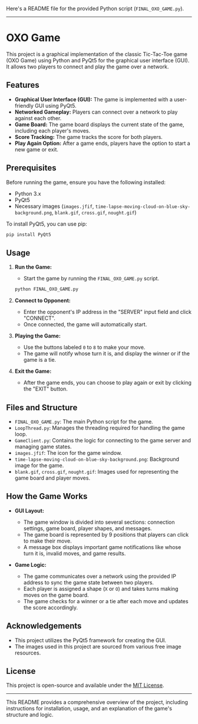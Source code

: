 Here's a README file for the provided Python script (`FINAL_OXO_GAME.py`).

---

# OXO Game

This project is a graphical implementation of the classic Tic-Tac-Toe game (OXO Game) using Python and PyQt5 for the graphical user interface (GUI). It allows two players to connect and play the game over a network.

## Features

- **Graphical User Interface (GUI):** The game is implemented with a user-friendly GUI using PyQt5.
- **Networked Gameplay:** Players can connect over a network to play against each other.
- **Game Board:** The game board displays the current state of the game, including each player's moves.
- **Score Tracking:** The game tracks the score for both players.
- **Play Again Option:** After a game ends, players have the option to start a new game or exit.

## Prerequisites

Before running the game, ensure you have the following installed:

- Python 3.x
- PyQt5
- Necessary images (`images.jfif`, `time-lapse-moving-cloud-on-blue-sky-background.png`, `blank.gif`, `cross.gif`, `nought.gif`)

To install PyQt5, you can use pip:

```bash
pip install PyQt5
```

## Usage

1. **Run the Game:**
   - Start the game by running the `FINAL_OXO_GAME.py` script.

   ```bash
   python FINAL_OXO_GAME.py
   ```

2. **Connect to Opponent:**
   - Enter the opponent's IP address in the "SERVER" input field and click "CONNECT".
   - Once connected, the game will automatically start.

3. **Playing the Game:**
   - Use the buttons labeled `0` to `8` to make your move.
   - The game will notify whose turn it is, and display the winner or if the game is a tie.

4. **Exit the Game:**
   - After the game ends, you can choose to play again or exit by clicking the "EXIT" button.

## Files and Structure

- `FINAL_OXO_GAME.py`: The main Python script for the game.
- `LoopThread.py`: Manages the threading required for handling the game loop.
- `GameClient.py`: Contains the logic for connecting to the game server and managing game states.
- `images.jfif`: The icon for the game window.
- `time-lapse-moving-cloud-on-blue-sky-background.png`: Background image for the game.
- `blank.gif`, `cross.gif`, `nought.gif`: Images used for representing the game board and player moves.

## How the Game Works

- **GUI Layout:**
  - The game window is divided into several sections: connection settings, game board, player shapes, and messages.
  - The game board is represented by 9 positions that players can click to make their move.
  - A message box displays important game notifications like whose turn it is, invalid moves, and game results.

- **Game Logic:**
  - The game communicates over a network using the provided IP address to sync the game state between two players.
  - Each player is assigned a shape (`X` or `O`) and takes turns making moves on the game board.
  - The game checks for a winner or a tie after each move and updates the score accordingly.

## Acknowledgements

- This project utilizes the PyQt5 framework for creating the GUI.
- The images used in this project are sourced from various free image resources.

## License

This project is open-source and available under the [MIT License](LICENSE).

---

This README provides a comprehensive overview of the project, including instructions for installation, usage, and an explanation of the game's structure and logic.
